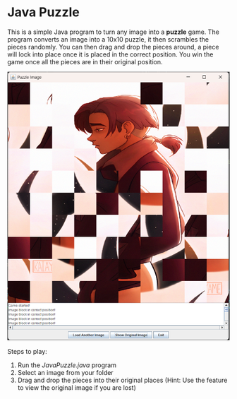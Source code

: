 # Java Puzzle
This is a simple Java program to turn any image into a **puzzle** game.
The program converts an image into a 10x10 puzzle, it then scrambles
the pieces randomly. You can then drag and drop the pieces around, a
piece will lock into place once it is placed in the correct position.
You win the game once all the pieces are in their original position.

![Puzzle preview](./screenshots/drag_and_drop.png)

Steps to play:
1. Run the *JavaPuzzle.java* program
2. Select an image from your folder
3. Drag and drop the pieces into their original places
(Hint: Use the feature to view the original image if you are lost)
   
